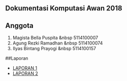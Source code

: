 ## Dokumentasi Komputasi Awan 2018

## Anggota
1. Magista Bella Puspita &nbsp 5114100007 <br>
2. Agung Rezki Ramadhan &nbsp 5114100074 <br>
3. Ilyas Bintang Prayogi &nbsp 5114100157 <br>

##Laporan
* [LAPORAN 1](/laporan-1/README.md)
* [LAPORAN 2](/laporan-2/README.md)